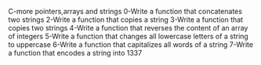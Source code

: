 C-more pointers,arrays and strings
0-Write a function that concatenates two strings
2-Write a function that copies a string
3-Write a function that copies two strings
4-Write a function that reverses the content of an array of integers
5-Write a function that changes all lowercase letters of a string to uppercase
6-Write a function that capitalizes all words of a string
7-Write a function that encodes a string into 1337
